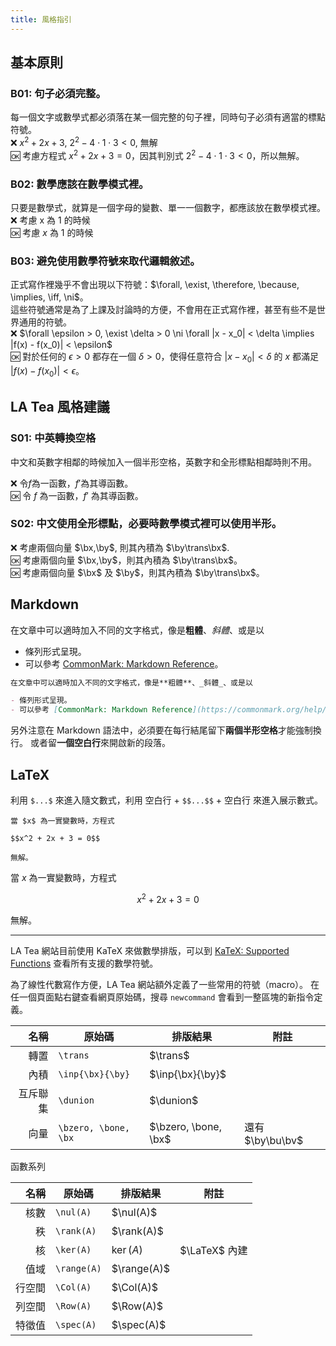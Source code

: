 ```yaml
---
title: 風格指引
---
```


## 基本原則

### B01: 句子必須完整。

每一個文字或數學式都必須落在某一個完整的句子裡，同時句子必須有適當的標點符號。  
:x: $x^2 + 2x + 3$, $2^2 - 4 \cdot 1 \cdot 3 < 0$, 無解  
:ok: 考慮方程式 $x^2 + 2x + 3 = 0$，因其判別式 $2^2 - 4 \cdot 1 \cdot 3 < 0$，所以無解。  

### B02: 數學應該在數學模式裡。

只要是數學式，就算是一個字母的變數、單一一個數字，都應該放在數學模式裡。  
:x:  考慮 x 為 1 的時候  
:ok: 考慮 $x$ 為 $1$ 的時候  

### B03: 避免使用數學符號來取代邏輯敘述。

正式寫作裡幾乎不會出現以下符號：$\forall, \exist, \therefore, \because, \implies, \iff, \ni$。  
這些符號通常是為了上課及討論時的方便，不會用在正式寫作裡，甚至有些不是世界通用的符號。  
:x:  $\forall  \epsilon > 0, \exist \delta > 0 \ni \forall |x - x_0| < \delta \implies |f(x) - f(x_0)| < \epsilon$  
:ok: 對於任何的 $\epsilon > 0$ 都存在一個 $\delta > 0$，使得任意符合 $|x - x_0| < \delta$ 的 $x$ 都滿足 $|f(x) - f(x_0)| < \epsilon$。  

## LA Tea 風格建議

### S01: 中英轉換空格

中文和英數字相鄰的時候加入一個半形空格，英數字和全形標點相鄰時則不用。

:x: 令$f$為一函數，$f'$為其導函數。  
:ok: 令 $f$ 為一函數，$f'$ 為其導函數。

### S02: 中文使用全形標點，必要時數學模式裡可以使用半形。

:x: 考慮兩個向量 $\bx,\by$, 則其內積為 $\by\trans\bx$.  
:ok: 考慮兩個向量 $\bx,\by$，則其內積為 $\by\trans\bx$。  
:ok: 考慮兩個向量 $\bx$ 及 $\by$，則其內積為 $\by\trans\bx$。  


## Markdown

在文章中可以適時加入不同的文字格式，像是**粗體**、_斜體_、或是以

- 條列形式呈現。
- 可以參考 [CommonMark: Markdown Reference](https://commonmark.org/help/)。

```md
在文章中可以適時加入不同的文字格式，像是**粗體**、_斜體_、或是以

- 條列形式呈現。
- 可以參考 [CommonMark: Markdown Reference](https://commonmark.org/help/)。
```

另外注意在 Markdown 語法中，必須要在每行結尾留下**兩個半形空格**才能強制換行。
或者留**一個空白行**來開啟新的段落。

## LaTeX

利用 `$...$` 來進入隨文數式，利用 空白行 + `$$...$$` + 空白行 來進入展示數式。

```
當 $x$ 為一實變數時，方程式

$$x^2 + 2x + 3 = 0$$

無解。
```

當 $x$ 為一實變數時，方程式

$$x^2 + 2x + 3 = 0$$

無解。

---

LA Tea 網站目前使用 KaTeX 來做數學排版，可以到 [KaTeX: Supported Functions](https://katex.org/docs/supported.html) 查看所有支援的數學符號。

為了線性代數寫作方便，LA Tea 網站額外定義了一些常用的符號（macro）。
在任一個頁面點右鍵查看網頁原始碼，搜尋 `newcommand` 會看到一整區塊的新指令定義。  

| 名稱 | 原始碼 | 排版結果 | 附註 |
|---:|---|---|---|
| 轉置 | `\trans` | $\trans$ | |
| 內積 | `\inp{\bx}{\by}` | $\inp{\bx}{\by}$ | |
| 互斥聯集 | `\dunion` | $\dunion$ | |
| 向量 | `\bzero, \bone, \bx` | $\bzero, \bone, \bx$ | 還有 $\by\bu\bv$ |

函數系列

| 名稱 | 原始碼 | 排版結果 | 附註 |
|---:|---|---|---|
| 核數 | `\nul(A)` | $\nul(A)$ | |
| 秩 | `\rank(A)` | $\rank(A)$ | |
| 核 | `\ker(A)` | $\ker(A)$ | $\LaTeX$ 內建|
| 值域 | `\range(A)` | $\range(A)$ | |
| 行空間 | `\Col(A)` | $\Col(A)$ | |
| 列空間 | `\Row(A)` | $\Row(A)$ | |
| 特徵值 | `\spec(A)` | $\spec(A)$ | |











